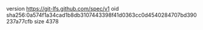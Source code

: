 version https://git-lfs.github.com/spec/v1
oid sha256:0a574f1a34cad1b8db3107443398f41d0363cc0d4540284707bd390237a77cfb
size 4378

